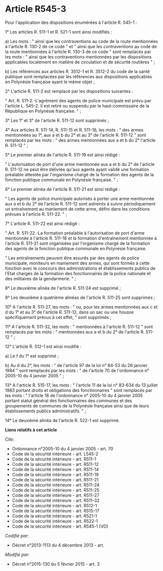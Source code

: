 # Article R545-3

Pour l'application des dispositions énumérées à l'article R. 545-1 : 

1° Les articles R. 511-1 et R. 521-1 sont ainsi modifiés : 

a) Les mots : " ainsi que les contraventions au code de la route mentionnées à l'article R. 130-2 de ce code " et " ainsi que
les contraventions au code de la route mentionnées à l'article R. 130-3 de ce code " sont remplacés par les mots : " ainsi
que les contraventions mentionnées par les dispositions applicables localement en matière de circulation et de sécurité
routières " ; 

b) Les références aux articles R. 3512-1 et R. 3512-2 du code de la santé publique sont remplacées par les références aux
dispositions applicables en Polynésie française ayant le même objet ; 

2° L'article R. 511-2 est remplacé par les dispositions suivantes : 

" Art. R. 511-2.-L'agrément des agents de police municipale est prévu par l'article L. 545-2. Il est retiré ou suspendu par
le haut-commissaire de la République en Polynésie française. " ; 

3° Les 1° et 3° de l'article R. 511-12 sont supprimés ; 

4° Aux articles R. 511-14, R. 511-15 et R. 511-16, les mots : " des armes mentionnées au 1°, aux a et b du 2° et au 3° de
l'article R. 511-12 " sont remplacés par les mots : " des armes mentionnées aux a et b du 2° l'article R. 511-12 " ; 

5° Le premier alinéa de l'article R. 511-19 est ainsi rédigé : 

" L'autorisation de port d'une arme mentionnée aux a et b du 2° de l'article R. 511-12 ne peut être délivrée qu'aux agents
ayant validé une formation préalable attestée par l'organisme chargé de la formation des agents de la fonction publique
communale en Polynésie française. " ; 

6° Le premier alinéa de l'article R. 511-21 est ainsi rédigé : 

" Les agents de police municipale autorisés à porter une arme mentionnée aux a et b du 2° de l'article R. 511-12 sont
astreints à suivre périodiquement un entraînement au maniement de cette arme, défini dans les conditions prévues à l'article
R. 511-22. " ; 

7° L'article R. 511-22 est ainsi rédigé : 

" Art. R. 511-22.-La formation préalable à l'autorisation de port d'arme mentionnée à l'article R. 511-18 et la formation
d'entraînement mentionnée à l'article R. 511-21 sont organisées par l'organisme chargé de la formation des agents de la
fonction publique communale en Polynésie française. 

" Les entraînements peuvent être assurés par des agents de police municipale, moniteurs en maniement des armes, qui sont
formés à cette fonction avec le concours des administrations et établissements publics de l'Etat chargés de la formation des
fonctionnaires de la police nationale et des militaires de la gendarmerie. " ; 

8° Le deuxième alinéa de l'article R. 511-24 est supprimé ; 

9° Les deuxième à quatrième alinéas de l'article R. 511-25 sont supprimés ; 

10° A l'article R. 511-27, les mots : " ou, pour les armes mentionnées aux c et d du 1° et au 3° de l'article R. 511-12, dans
un sac ou une housse spécifiquement prévus à cet effet, " sont supprimés ; 

11° A l'article R. 511-32, les mots : " mentionnées à l'article R. 511-12 " sont remplacés par les mots : " mentionnées aux a
et b du 2° de l'article R. 511-12 " ; 

12° L'article R. 512-1 est ainsi modifié : 

a) Le f du 1° est supprimé ; 

b) Au d du 2°, les mots : " de l'article 97 de la loi n° 84-53 du 26 janvier 1984 " sont remplacés par les mots : " de
l'article 70 de l'ordonnance n° 2005-10 du 4 janvier 2005 " ; 

13° A l'article R. 515-17, les mots : " l'article 11 de la loi n° 83-634 du 13 juillet 1983 portant droits et obligations des
fonctionnaires " sont remplacés par les mots : " l'article 18 de l'ordonnance n° 2005-10 du 4 janvier 2005 portant statut
général des fonctionnaires des communes et des groupements de communes de la Polynésie française ainsi que de leurs
établissements publics administratifs. " ; 

14° Le deuxième alinéa de l'article R. 522-1 est supprimé.

**Liens relatifs à cet article**

_Cite_:

  - Ordonnance n°2005-10 du 4 janvier 2005 - art. 70
  - Code de la sécurité intérieure - art. L545-2
  - Code de la sécurité intérieure - art. R511-1
  - Code de la sécurité intérieure - art. R511-12
  - Code de la sécurité intérieure - art. R511-14
  - Code de la sécurité intérieure - art. R511-19
  - Code de la sécurité intérieure - art. R511-21
  - Code de la sécurité intérieure - art. R511-24
  - Code de la sécurité intérieure - art. R511-25
  - Code de la sécurité intérieure - art. R511-27
  - Code de la sécurité intérieure - art. R511-32
  - Code de la sécurité intérieure - art. R512-1
  - Code de la sécurité intérieure - art. R515-17
  - Code de la sécurité intérieure - art. R521-1
  - Code de la sécurité intérieure - art. R522-1
  - Code de la sécurité intérieure - art. R545-1 (VD)

_Codifié par_:

  - Décret n°2013-1113 du 4 décembre 2013 - art.

_Modifié par_:

  - Décret n°2015-130 du 5 février 2015 - art. 3
